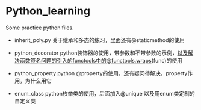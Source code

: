 # Python_learning
Some practice python files.

- inherit_poly.py 关于继承和多态的练习，里面还有@staticmethod的使用

- python_decorator python装饰器的使用，带参数和不带参数的示例，以及解决函数签名问题的引入的functools中的@functools.wraps(func)的使用

- python_property  python @property的使用，还有疑问待解决，property作用，为什么用它

- enum_class       python枚举类的使用，后面加入@unique 以及用enum类定制的自定义类


